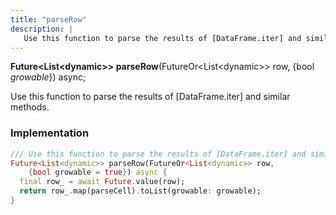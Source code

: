 ```yaml
---
title: "parseRow"
description: |
   Use this function to parse the results of [DataFrame.iter] and similar methods.
---
```

<span class="dart-code"><strong>Future&lt;List&lt;dynamic&gt;&gt; parseRow</strong>(<span class="nobr">FutureOr&lt;List&lt;dynamic&gt;&gt; row</span>, {<span class="nobr">bool <i>growable</i></span>}) async;</span>

 Use this function to parse the results of [DataFrame.iter] and similar methods.
### Implementation
```dart
/// Use this function to parse the results of [DataFrame.iter] and similar methods.
Future<List<dynamic>> parseRow(FutureOr<List<dynamic>> row,
    {bool growable = true}) async {
  final row_ = await Future.value(row);
  return row_.map(parseCell).toList(growable: growable);
}
```

